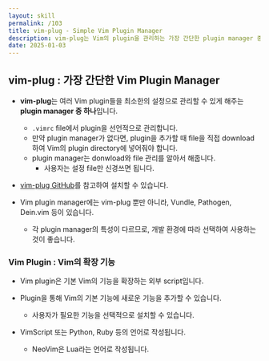 ```yaml
---
layout: skill
permalink: /103
title: vim-plug - Simple Vim Plugin Manager
description: vim-plug는 Vim의 plugin을 관리하는 가장 간단한 plugin manager 중 하나입니다.
date: 2025-01-03
---
```



## vim-plug : 가장 간단한 Vim Plugin Manager

- **vim-plug**는 여러 Vim plugin들을 최소한의 설정으로 관리할 수 있게 해주는 **plugin manager 중 하나**입니다.
    - `.vimrc` file에서 plugin을 선언적으로 관리합니다.
    - 만약 plugin manager가 없다면, plugin을 추가할 때 file을 직접 download하여 Vim의 plugin directory에 넣어줘야 합니다.
    - plugin manager는 donwload와 file 관리를 알아서 해줍니다.
        - 사용자는 설정 file만 신경쓰면 됩니다.

- [vim-plug GitHub](https://github.com/junegunn/vim-plug)를 참고하여 설치할 수 있습니다.

- Vim plugin manager에는 vim-plug 뿐만 아니라, Vundle, Pathogen, Dein.vim 등이 있습니다.
    - 각 plugin manager의 특성이 다르므로, 개발 환경에 따라 선택하여 사용하는 것이 좋습니다.


### Vim Plugin : Vim의 확장 기능

- Vim plugin은 기본 Vim의 기능을 확장하는 외부 script입니다.

- Plugin을 통해 Vim의 기본 기능에 새로운 기능을 추가할 수 있습니다.
    - 사용자가 필요한 기능을 선택적으로 설치할 수 있습니다.

- VimScript 또는 Python, Ruby 등의 언어로 작성됩니다.
    - NeoVim은 Lua라는 언어로 작성됩니다.


